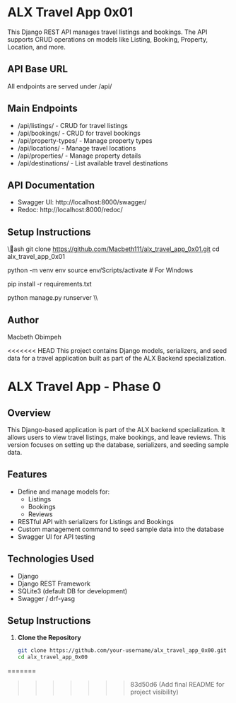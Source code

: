 # ALX Travel App 0x01

This Django REST API manages travel listings and bookings. The API supports CRUD operations on models like Listing, Booking, Property, Location, and more.

## API Base URL

All endpoints are served under /api/

## Main Endpoints

- /api/listings/ - CRUD for travel listings
- /api/bookings/ - CRUD for travel bookings
- /api/property-types/ - Manage property types
- /api/locations/ - Manage travel locations
- /api/properties/ - Manage property details
- /api/destinations/ - List available travel destinations

## API Documentation

- Swagger UI: http://localhost:8000/swagger/
- Redoc: http://localhost:8000/redoc/

## Setup Instructions

\\\ash
git clone https://github.com/Macbeth111/alx_travel_app_0x01.git
cd alx_travel_app_0x01

python -m venv env
source env/Scripts/activate  # For Windows

pip install -r requirements.txt

python manage.py runserver
\\\

## Author

Macbeth Obimpeh

<<<<<<< HEAD
This project contains Django models, serializers, and seed data for a travel application built as part of the ALX Backend specialization.
# ALX Travel App - Phase 0

## Overview

This Django-based application is part of the ALX backend specialization. It allows users to view travel listings, make bookings, and leave reviews. This version focuses on setting up the database, serializers, and seeding sample data.

## Features

- Define and manage models for:
  - Listings
  - Bookings
  - Reviews
- RESTful API with serializers for Listings and Bookings
- Custom management command to seed sample data into the database
- Swagger UI for API testing

## Technologies Used

- Django
- Django REST Framework
- SQLite3 (default DB for development)
- Swagger / drf-yasg

## Setup Instructions

1. **Clone the Repository**
   ```bash
   git clone https://github.com/your-username/alx_travel_app_0x00.git
   cd alx_travel_app_0x00
   ```
=======
>>>>>>> 83d50d6 (Add final README for project visibility)
